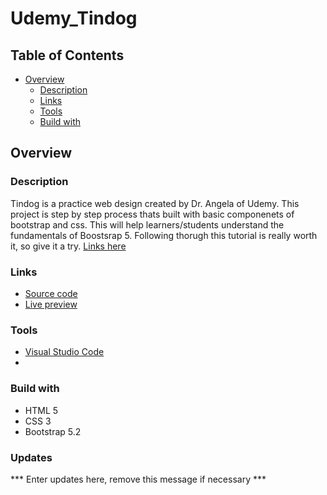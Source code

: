 # Udemy_Tindog

## Table of Contents

- [Overview](#overview)
  - [Description](#description)
  - [Links](#links)
  - [Tools](#tools)
  - [Build with](#buiid-with)

## Overview

### Description
Tindog is a practice web design created by Dr. Angela of Udemy. This project is step by step process thats built with basic componenets of bootstrap and css. This will help learners/students understand the fundamentals of Boostsrap 5. Following thorugh this tutorial is really worth it, so give it a try. [Links here](https://www.udemy.com/course/the-complete-web-development-bootcamp/)

### Links
- [Source code](https://github.com/Carlozzzzz/Udemy_Tindog)
- [Live preview](https://carlozzzzz.github.io/Udemy_Tindog/)

### Tools
- [Visual Studio Code](https://code.visualstudio.com/)
- 

### Build with
- HTML 5
- CSS 3
- Bootstrap 5.2

### Updates
*** Enter updates here, remove this message if necessary ***
